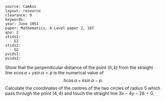 ````
source: CamAss
layout: resource
clearance: 0
keywords: 
year: June 1951
paper: Mathematics, A Level paper 2, 187
qno: 2
stids1:
  - E2
stids2:
  - G2
pvids1:
pvids2:

````
Show that the perpendicular distance of the point $(h,k)$ from the straight line $x\cos\alpha+y\sin\alpha=p$ is the numerical value of $$h\cos\alpha+k\sin\alpha-p.$$Calculate the coordinates of the centres of the two circles of radius $5$ which pass through the point $(4,4)$ and touch the straight line $3x-4y-28=0$.
